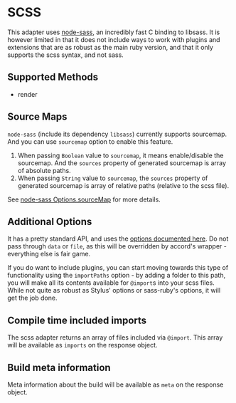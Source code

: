 # SCSS
This adapter uses [node-sass](https://github.com/andrew/node-sass), an incredibly fast C binding to libsass. It is however limited in that it does not include ways to work with plugins and extensions that are as robust as the main ruby version, and that it only supports the scss syntax, and not sass.

## Supported Methods
 - render

## Source Maps

`node-sass` (include its dependency `libsass`) currently supports sourcemap. And you can use `sourcemap` option to enable this feature.

1. When passing `Boolean` value to `sourcemap`, it means enable/disable the sourcemap. And the `sources` property of generated sourcemap is array of absolute paths.
2. When passing `String` value to `sourcemap`, the `sources` property of generated sourcemap is array of relative paths (relative to the scss file).

See [node-sass Options.sourceMap](https://github.com/sass/node-sass#sourcemap) for more details.

## Additional Options
It has a pretty standard API, and uses the [options documented here](https://github.com/andrew/node-sass#options). Do not pass through `data` or `file`, as this will be overridden by accord's wrapper - everything else is fair game.

If you do want to include plugins, you can start moving towards this type of functionality using the `importPaths` option - by adding a folder to this path, you will make all its contents available for `@import`s into your scss files. While not quite as robust as Stylus' options or sass-ruby's options, it will get the job done.

## Compile time included imports

The scss adapter returns an array of files included via `@import`. This array will be available as `imports` on the response object.

## Build meta information

Meta information about the build will be available as `meta` on the response object.
